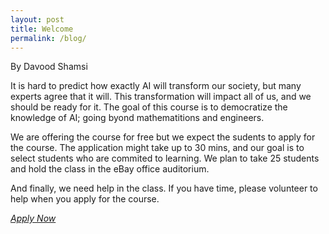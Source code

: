 ```yaml
---
layout: post
title: Welcome
permalink: /blog/
---
```


By Davood Shamsi 

It is hard to predict how exactly AI will transform our society, but many experts agree that it will. This transformation will impact all of us, and we should be ready for it. The goal of this course is to democratize the knowledge of AI; going byond mathematitions and engineers. 

We are offering the course for free but we expect the sudents to apply for the course. The application might take up to 30 mins, and our goal is to select students who are commited to learning. We plan to take 25 students and hold the class in the eBay office auditorium. 

And finally, we need help in the class. If you have time, please volunteer to help when you apply for the course. 


<a href="https://docs.google.com/forms/d/1uBJKlEwfSgo3ZzcnGw3sMHCCQ7OloIWNi6f3ABbPDB4"> *Apply Now*  </a>
